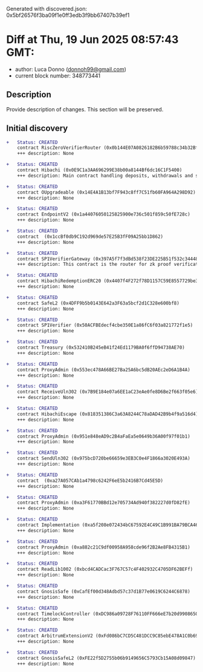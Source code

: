 Generated with discovered.json: 0x5bf26576f3ba09f1e0ff3edb3f9bb67407b39ef1

# Diff at Thu, 19 Jun 2025 08:57:43 GMT:

- author: Luca Donno (<donnoh99@gmail.com>)
- current block number: 348773441

## Description

Provide description of changes. This section will be preserved.

## Initial discovery

```diff
+   Status: CREATED
    contract RiscZeroVerifierRouter (0x0b144E07A0826182B6b59788c34b32Bfa86Fb711)
    +++ description: None
```

```diff
+   Status: CREATED
    contract Hibachi (0x0E9C1a3AA696299E38b00a8144Bf6dc16C1F5400)
    +++ description: Main contract handling deposits, withdrawals and state updates.
```

```diff
+   Status: CREATED
    contract OUpgradeable (0x14E4A1B13bf7F943c8ff7C51fb60FA964A298D92)
    +++ description: None
```

```diff
+   Status: CREATED
    contract EndpointV2 (0x1a44076050125825900e736c501f859c50fE728c)
    +++ description: None
```

```diff
+   Status: CREATED
    contract  (0x1ccBf0db9C192d969de57E25B3fF09A25bb1D862)
    +++ description: None
```

```diff
+   Status: CREATED
    contract SP1VerifierGateway (0x397A5f7f3dBd538f23DE225B51f532c34448dA9B)
    +++ description: This contract is the router for zk proof verification. It stores the mapping between identifiers and the address of onchain verifier contracts, routing each identifier to the corresponding verifier contract.
```

```diff
+   Status: CREATED
    contract HibachiRedemptionERC20 (0x4407f4F272f78D1157C59E8557729be36137158F)
    +++ description: None
```

```diff
+   Status: CREATED
    contract SafeL2 (0x4DFF9b5b0143E642a3F63a5bcf2d1C328e600bf8)
    +++ description: None
```

```diff
+   Status: CREATED
    contract SP1Verifier (0x50ACFBEdecf4cbe350E1a86fC6f03a821772f1e5)
    +++ description: None
```

```diff
+   Status: CREATED
    contract Treasury (0x532410B245eB41f24Ed1179BA0f6ffD94738AE70)
    +++ description: None
```

```diff
+   Status: CREATED
    contract ProxyAdmin (0x553ec478A66BE27Ba25A6bc5dB20AEc2eD6A1B4A)
    +++ description: None
```

```diff
+   Status: CREATED
    contract ReceiveUln302 (0x7B9E184e07a6EE1aC23eAe0fe8D6Be2f663f05e6)
    +++ description: None
```

```diff
+   Status: CREATED
    contract HibachiEscape (0x818351386C3a63A8244C78aDAD42B9b4f9a516d4)
    +++ description: None
```

```diff
+   Status: CREATED
    contract ProxyAdmin (0x951e848eAD9c2B4aFaEa5e0649b36A00f97f01b1)
    +++ description: None
```

```diff
+   Status: CREATED
    contract SendUln302 (0x975bcD720be66659e3EB3C0e4F1866a3020E493A)
    +++ description: None
```

```diff
+   Status: CREATED
    contract  (0xa27A057CAb1a4798c6242F6eE5b2416B7Cd45E5D)
    +++ description: None
```

```diff
+   Status: CREATED
    contract ProxyAdmin (0xa3F61770BBd12e705734Ad940f382227d0fD82fE)
    +++ description: None
```

```diff
+   Status: CREATED
    contract Implementation (0xa5f208e072434bC67592E4C49C1B991BA79BCA46)
    +++ description: None
```

```diff
+   Status: CREATED
    contract ProxyAdmin (0xa882c21C9df00958A958cde96f2B2Ae8FB4315B1)
    +++ description: None
```

```diff
+   Status: CREATED
    contract ReadLib1002 (0xbcd4CADCac3F767C57c4F402932C4705DF62BEFf)
    +++ description: None
```

```diff
+   Status: CREATED
    contract GnosisSafe (0xCafEf00d348Adbd57c37d1B77e0619C6244C6878)
    +++ description: None
```

```diff
+   Status: CREATED
    contract TimelockController (0xDC986a09728F76110FF666eE7b20d99086501d15)
    +++ description: None
```

```diff
+   Status: CREATED
    contract ArbitrumExtensionV2 (0xFd086bC7CD5C481DCC9C85ebE478A1C0b69FCbb9)
    +++ description: None
```

```diff
+   Status: CREATED
    contract GnosisSafeL2 (0xFE22f5D2755b06b9149656C5793Cb15A08d09847)
    +++ description: None
```
